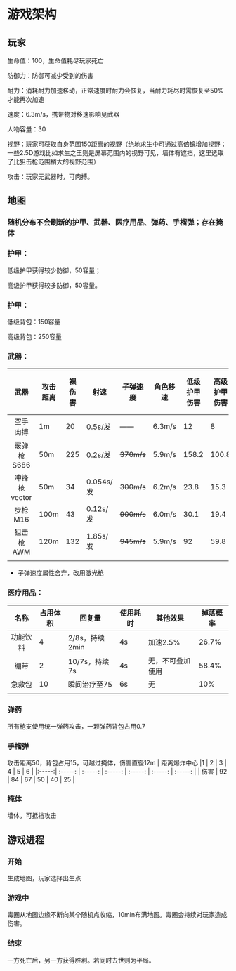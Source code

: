# 游戏架构
## 玩家
 生命值：100，生命值耗尽玩家死亡

 防御力：防御可减少受到的伤害

 耐力：消耗耐力加速移动，正常速度时耐力会恢复，当耐力耗尽时需恢复至50%才能再次加速
 
 速度：6.3m/s，携带物对移速影响见武器
 
 人物容量：30

 视野：玩家可获取自身范围150距离的视野（绝地求生中可通过高倍镜增加视野；一些2.5D游戏比如求生之王则是屏幕范围内的视野可见，墙体有遮挡，这里选取了比狙击枪范围稍大的视野范围）

 攻击：玩家无武器时，可肉搏。
## 地图
### 随机分布不会刷新的护甲、武器、医疗用品、弹药、手榴弹；存在掩体
### 护甲：

低级护甲获得较少防御，50容量；

高级护甲获得较多防御，50容量。

### 护甲：

低级背包：150容量

高级背包：250容量

### 武器：
| 武器   | 攻击距离 | 裸伤害 | 射速 | ~~子弹速度~~ | 角色移速 | 低级护甲伤害 | 高级护甲伤害 | 弹容量 | 换弹时间 | 掉落概率 |
|:-----:| ------ | ------ | ------ | ------ | ------ | ------ | ------ |------ |------ |------ |
| 空手肉搏 | 1m | 20 | 0.5s/发 | —— | 6.3m/s | 12 | 8 | —— |  —— | 
| 霰弹枪S686 | 50m | 225 | 0.2s/发 | ~~370m/s~~ | 5.9m/s | 158.2 | 100.8 | 2 | 2.4s |
| 冲锋枪vector | 50m | 34 | 0.054s/发 | ~~300m/s~~ | 6.2m/s | 23.8 | 15.3 | 25 | 3.1s |
| 步枪M16   | 100m | 43 | 0.12s/发 | ~~900m/s~~ | 6.0m/s | 30.1 | 19.4 | 40 | 2.2s |
| 狙击枪AWM | 120m | 132 | 1.85s/发 | ~~945m/s~~ | 5.9m/s | 92 | 59.8 | 7 | 4.6s |
| | | | | | | | | | |

* 子弹速度属性舍弃，改用激光枪

### 医疗用品：
| 名称   | 占用体积 | 回复量 | 使用耗时 | 其他效果 | 掉落概率|
|:-----:| ------ | ------ | ------ | ------ | ------ |
| 功能饮料 | 4 | 2/8s，持续2min | 4s | 加速2.5% | 26.7% |
| 绷带     | 2 | 10/7s，持续7s | 4s | 无，不可叠加使用 | 58.4% |
| 急救包   | 10 | 瞬间治疗至75 | 6s | 无 | 10% |
| | | | | | |



### 弹药
所有枪支使用统一弹药攻击，一颗弹药背包占用0.7

### 手榴弹
攻击距离50，背包占用15，可越过掩体，伤害直径12m
| 距离爆炸中心   |1 | 2 | 3 | 4 | 5 | 6 |
|:-----:| :-----: | :-----: | :-----: | :-----: | :-----: | :-----: |
| 伤害 | 92 | 84 | 67 | 50 | 40 | 25 |

### 掩体
墙体，可抵挡攻击

## 游戏进程

### 开始
生成地图，玩家选择出生点

### 游戏中
毒圈从地图边缘不断向某个随机点收缩，10min布满地图。毒圈会持续对玩家造成伤害。

### 结束
一方死亡后，另一方获得胜利。若同时去世则为平局。
